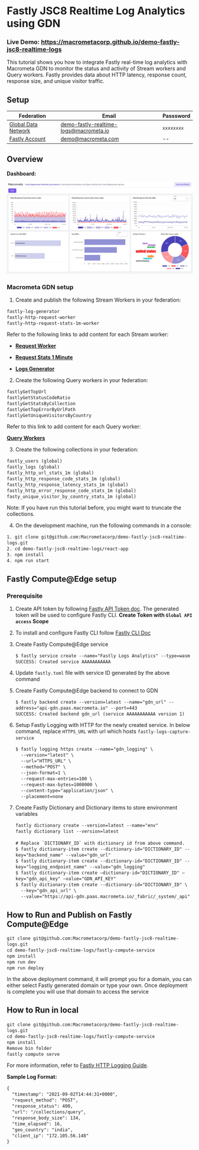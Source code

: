 # Fastly JSC8 Realtime Log Analytics using GDN

### Live Demo: https://macrometacorp.github.io/demo-fastly-jsc8-realtime-logs

This tutorial shows you how to integrate Fastly real-time log analytics with Macrometa GDN to monitor the status and activity of Stream workers and Query workers. Fastly provides data about HTTP latency, response count, response size, and unique visitor traffic.

## Setup

| **Federation**                                        | **Email**                              | **Passsword** |
| ----------------------------------------------------- | -------------------------------------- | ------------- |
| [Global Data Network](https://gdn.paas.macrometa.io/) | demo-fastly-realtime-logs@macrometa.io | `xxxxxxxx`    |
| [Fastly Account](https://manage.fastly.com)           | demo@macrometa.com                     | --            |

## Overview

**Dashboard:**

![dashboard.png](dashboard.png)

### Macrometa GDN setup

1. Create and publish the following Stream Workers in your federation:

```
fastly-log-generator
fastly-http-request-worker
fastly-http-request-stats-1m-worker
```

Refer to the following links to add content for each Stream worker:

-   **[Request Worker](stream-apps/http-request-worker.md)**

-   **[Request Stats 1 Minute](stream-apps/http-request-stats-1m-worker.md)**

-   **[Logs Generator](stream-apps/log-generator.md)**

2. Create the following Query workers in your federation:

```
fastlyGetTopUrl
fastlyGetStatusCodeRatio
fastlyGetStatsByCollection
fastlyGetTopErrorByUrlPath
fastlyGetUniqueVisitorsByCountry
```

Refer to this link to add content for each Query worker:

**[Query Workers](stream-apps/query-worker.md)**

3. Create the following collections in your federation:

```
fastly_users (global)
fastly_logs (global)
fastly_http_url_stats_1m (global)
fastly_http_response_code_stats_1m (global)
fastly_http_response_latency_stats_1m (global)
fastly_http_error_response_code_stats_1m (global)
fasty_unique_visitor_by_country_stats_1m (global)
```

Note: If you have run this tutorial before, you might want to truncate the collections.

4. On the development machine, run the following commands in a console:

```
1. git clone git@github.com:Macrometacorp/demo-fastly-jsc8-realtime-logs.git
2. cd demo-fastly-jsc8-realtime-logs/react-app
3. npm install
4. npm run start
```

## Fastly Compute@Edge setup

### Prerequisite

1. Create API token by following [Fastly API Token doc](https://docs.fastly.com/en/guides/using-api-tokens#creating-api-tokens). The generated token will be used to configure Fastly CLI. **Create Token with `Global API access` Scope**
2. To install and configure Fastly CLI follow [Fastly CLI Doc](https://developer.fastly.com/reference/cli/)
3. Create Fastly Compute@Edge service

    ```
    $ fastly service create --name="Fastly Logs Analytics" --type=wasm
    SUCCESS: Created service AAAAAAAAAAA
    ```

4. Update `fastly.toml` file with service ID generated by the above command
5. Create Fastly Compute@Edge backend to connect to GDN
    ```
    $ fastly backend create --version=latest --name="gdn_url" --address="api-gdn.paas.macrometa.io" --port=443
    SUCCESS: Created backend gdn_url (service AAAAAAAAAAA version 1)
    ```
6. Setup Fastly Logging with HTTP for the newly created service. In below command, replace `HTTPS_URL` with url which hosts `fastly-logs-capture-service`

    ```
    $ fastly logging https create --name="gdn_logging" \
      --version="latest" \
      --url="HTTPS_URL" \
      --method="POST" \
      --json-format=1 \
      --request-max-entries=100 \
      --request-max-bytes=1000000 \
      --content-type="application/json" \
      --placement=none
    ```

7. Create Fastly Dictionary and Dictionary items to store environment variables

    ```
    fastly dictionary create --version=latest --name="env"
    fastly dictionary list --version=latest

    # Replace `DICTIONARY_ID` with dictionary id from above command.
    $ fastly dictionary-item create --dictionary-id="DICTIONARY_ID" --key="backend_name" --value="gdn_url"
    $ fastly dictionary-item create --dictionary-id="DICTIONARY_ID" --key="logging_endpoint_name" --value="gdn_logging"
    $ fastly dictionary-item create —dictionary-id="DICTIONARY_ID" —key="gdn_api_key" —value="GDN_API_KEY"
    $ fastly dictionary-item create --dictionary-id="DICTIONARY_ID" \
      --key="gdn_api_url" \
      --value="https://api-gdn.paas.macrometa.io/_fabric/_system/_api"
    ```

## How to Run and Publish on Fastly Compute@Edge

```
git clone git@github.com:Macrometacorp/demo-fastly-jsc8-realtime-logs.git
cd demo-fastly-jsc8-realtime-logs/fastly-compute-service
npm install
npm run dev
npm run deploy
```

In the above deployment command, it will prompt you for a domain, you can either select Fastly generated domain or type your own. Once deployment is complete you will use that domain to access the service

## How to Run in local

```
git clone git@github.com:Macrometacorp/demo-fastly-jsc8-realtime-logs.git
cd demo-fastly-jsc8-realtime-logs/fastly-compute-service
npm install
Remove bin folder
fastly compute serve
```

For more information, refer to [Fastly HTTP Logging Guide](https://docs.fastly.com/en/guides/log-streaming-https).

**Sample Log Format:**

```
{
  "timestamp": "2021-09-02T14:44:31+0000",
  "request_method": "POST",
  "response_status": 400,
  "url": "/collections/query",
  "response_body_size": 134,
  "time_elapsed": 16,
  "geo_country": "india",
  "client_ip": "172.105.56.148"
}
```
